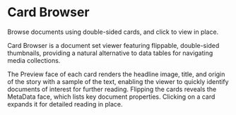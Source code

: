 # Card Browser
Browse documents using double-sided cards, and click to view in place.

Card Browser is a document set viewer featuring flippable, double-sided thumbnails, providing a natural alternative to data tables for navigating media collections. 

The Preview face of each card renders the headline image, title, and origin of the story with a sample of the text, enabling the viewer to quickly identify documents of interest for further reading.  Flipping the cards reveals the MetaData face, which lists key document properties. Clicking on a card expands it for detailed reading in place.
